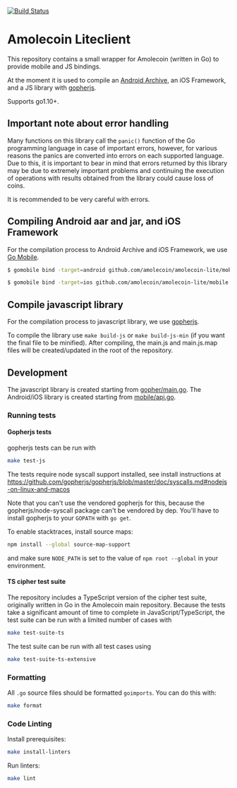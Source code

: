 [![Build Status](https://travis-ci.com/amolecoin/amolecoin-lite.svg?branch=master)](https://travis-ci.com/amolecoin/amolecoin-lite)

# Amolecoin Liteclient

This repository contains a small wrapper for Amolecoin (written in Go) to provide mobile and JS bindings. 

At the moment it is used to compile
an [Android Archive](https://developer.android.com/studio/projects/android-library.html), an iOS Framework,
and a JS library with [gopherjs](https://github.com/gopherjs/gopherjs).

Supports go1.10+.

## Important note about error handling

Many functions on this library call the `panic()` function of the Go programming language in case of important
errors, however, for various reasons the panics are converted into errors on each supported language. Due to
this, it is important to bear in mind that errors returned by this library may be due to extremely important
problems and continuing the execution of operations with results obtained from the library could cause loss
of coins.

It is recommended to be very careful with errors.

## Compiling Android aar and jar, and iOS Framework

For the compilation process to Android Archive and iOS Framework, we use [Go Mobile](https://github.com/golang/mobile).

```bash
$ gomobile bind -target=android github.com/amolecoin/amolecoin-lite/mobile
```
```bash
$ gomobile bind -target=ios github.com/amolecoin/amolecoin-lite/mobile
```

## Compile javascript library

For the compilation process to javascript library, we use [gopherjs](https://github.com/gopherjs/gopherjs).

To compile the library use `make build-js` or `make build-js-min` (if you want the final file to be minified).
After compiling, the main.js and main.js.map files will be created/updated in the root of the repository.

## Development

The javascript library is created starting from [gopher/main.go](gopher/main.go). The Android/iOS library is
created starting from [mobile/api.go](mobile/api.go).

### Running tests

#### Gopherjs tests

gopherjs tests can be run with

```sh
make test-js
```

The tests require node syscall support installed, see install instructions at
https://github.com/gopherjs/gopherjs/blob/master/doc/syscalls.md#nodejs-on-linux-and-macos

Note that you can't use the vendored gopherjs for this, because the gopherjs/node-syscall package
can't be vendored by dep. You'll have to install gopherjs to your `GOPATH` with `go get`.

To enable stacktraces, install source maps:

```sh
npm install --global source-map-support
```

and make sure `NODE_PATH` is set to the value of `npm root --global` in your environment.

#### TS cipher test suite

The repository includes a TypeScript version of the cipher test suite, originally written in Go in
the Amolecoin main repository. Because the tests take a significant amount of time to complete in
JavaScript/TypeScript, the test suite can be run with a limited number of cases with

```sh
make test-suite-ts
```

The test suite can be run with all test cases using

```sh
make test-suite-ts-extensive
```

### Formatting

All `.go` source files should be formatted `goimports`.  You can do this with:

```sh
make format
```

### Code Linting

Install prerequisites:

```sh
make install-linters
```

Run linters:

```sh
make lint
